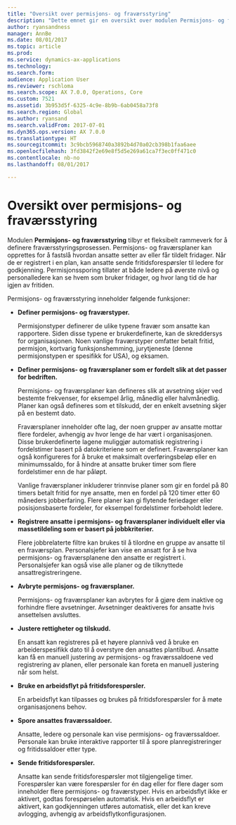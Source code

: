 ```yaml
---
title: "Oversikt over permisjons- og fraværsstyring"
description: "Dette emnet gir en oversikt over modulen Permisjons- og fraværsstyring. Denne modulen tilbyr et fleksibelt rammeverk for å definere fraværsstyringsprosessen. Permisjons- og fraværsplaner kan opprettes for å fastslå hvordan ansatte setter av eller får tildelt fridager."
author: ryansandness
manager: AnnBe
ms.date: 08/01/2017
ms.topic: article
ms.prod: 
ms.service: dynamics-ax-applications
ms.technology: 
ms.search.form: 
audience: Application User
ms.reviewer: rschloma
ms.search.scope: AX 7.0.0, Operations, Core
ms.custom: 7521
ms.assetid: 3b953d5f-6325-4c9e-8b9b-6ab0458a73f8
ms.search.region: Global
ms.author: ryansand
ms.search.validFrom: 2017-07-01
ms.dyn365.ops.version: AX 7.0.0
ms.translationtype: HT
ms.sourcegitcommit: 3c9bcb5968740a3892b4d70a02cb398b1faa6aee
ms.openlocfilehash: 3fd3842f2e69e8f5d5e269a61ca7f3ec0ff471c0
ms.contentlocale: nb-no
ms.lasthandoff: 08/01/2017

---
```

# <a name="leave-and-absence-management-overview"></a>Oversikt over permisjons- og fraværsstyring

Modulen **Permisjons- og fraværsstyring** tilbyr et fleksibelt rammeverk for å definere fraværsstyringsprosessen. Permisjons- og fraværsplaner kan opprettes for å fastslå hvordan ansatte setter av eller får tildelt fridager. Når de er registrert i en plan, kan ansatte sende fritidsforespørsler til ledere for godkjenning. Permisjonssporing tillater at både ledere på øverste nivå og personalledere kan se hvem som bruker fridager, og hvor lang tid de har igjen av fritiden.  

Permisjons- og fraværsstyring inneholder følgende funksjoner: 

- **Definer permisjons- og fraværstyper.**

    Permisjonstyper definerer de ulike typene fravær som ansatte kan rapportere. Siden disse typene er brukerdefinerte, kan de skreddersys for organisasjonen. Noen vanlige fraværstyper omfatter betalt fritid, permisjon, kortvarig funksjonshemming, jurytjeneste (denne permisjonstypen er spesifikk for USA), og eksamen. 

- **Definer permisjons- og fraværsplaner som er fordelt slik at det passer for bedriften.**

    Permisjons- og fraværsplaner kan defineres slik at avsetning skjer ved bestemte frekvenser, for eksempel årlig, månedlig eller halvmånedlig. Planer kan også defineres som et tilskudd, der en enkelt avsetning skjer på en bestemt dato. 

    Fraværsplaner inneholder ofte lag, der noen grupper av ansatte mottar flere fordeler, avhengig av hvor lenge de har vært i organisasjonen. Disse brukerdefinerte lagene muliggjør automatisk registrering i fordelstimer basert på datokriteriene som er definert. Fraværsplaner kan også konfigureres for å bruke et maksimalt overføringsbeløp eller en minimumssaldo, for å hindre at ansatte bruker timer som flere fordelstimer enn de har påløpt. 

    Vanlige fraværsplaner inkluderer trinnvise planer som gir en fordel på 80 timers betalt fritid for nye ansatte, men en fordel på 120 timer etter 60 måneders jobberfaring. Flere planer kan gi flytende feriedager eller posisjonsbaserte fordeler, for eksempel fordelstimer forbeholdt ledere.

- **Registrere ansatte i permisjons- og fraværsplaner individuelt eller via massetildeling som er basert på jobbkriterier.**

    Flere jobbrelaterte filtre kan brukes til å tilordne en gruppe av ansatte til en fraværsplan. Personalsjefer kan vise en ansatt for å se hva permisjons- og fraværsplanene den ansatte er registrert i. Personalsjefer kan også vise alle planer og de tilknyttede ansattregistreringene.

- **Avbryte permisjons- og fraværsplaner.**

    Permisjons- og fraværsplaner kan avbrytes for å gjøre dem inaktive og forhindre flere avsetninger. Avsetninger deaktiveres for ansatte hvis ansettelsen avsluttes.  

- **Justere rettigheter og tilskudd.**

    En ansatt kan registreres på et høyere plannivå ved å bruke en arbeiderspesifikk dato til å overstyre den ansattes plantilbud. Ansatte kan få en manuell justering av permisjons- og fraværssaldoene ved registrering av planen, eller personale kan foreta en manuell justering når som helst. 

- **Bruke en arbeidsflyt på fritidsforespørsler.**

     En arbeidsflyt kan tilpasses og brukes på fritidsforespørsler for å møte organisasjonens behov.  

- **Spore ansattes fraværssaldoer.**

    Ansatte, ledere og personale kan vise permisjons- og fraværssaldoer. Personale kan bruke interaktive rapporter til å spore planregistreringer og fritidssaldoer etter type. 

- **Sende fritidsforespørsler.**

    Ansatte kan sende fritidsforespørsler mot tilgjengelige timer. Forespørsler kan være forespørsler for én dag eller for flere dager som inneholder flere permisjons- og fraværstyper. Hvis en arbeidsflyt ikke er aktivert, godtas forespørselen automatisk. Hvis en arbeidsflyt er aktivert, kan godkjenningen utføres automatisk, eller det kan kreve avlogging, avhengig av arbeidsflytkonfigurasjonen.

